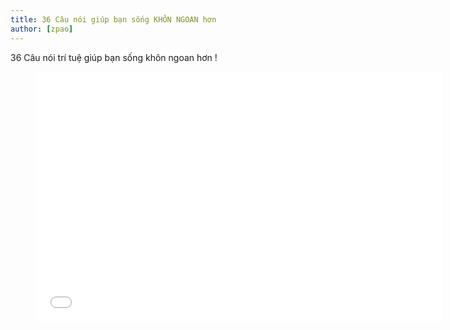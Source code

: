 ```yaml
---
title: 36 Câu nói giúp bạn sống KHÔN NGOAN hơn
author: [zpao]
---
```


36 Câu nói trí tuệ giúp bạn sống khôn ngoan hơn !


<figure><iframe width="650" height="400" src="//www.youtube-nocookie.com/embed/BBeSQTQuv-c" frameborder="0" allowfullscreen></iframe></figure>
